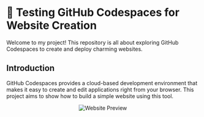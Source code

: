 # 🌟 Testing GitHub Codespaces for Website Creation

Welcome to my project! This repository is all about exploring GitHub Codespaces to create and deploy charming websites.



## Introduction

GitHub Codespaces provides a cloud-based development environment that makes it easy to create and edit applications right from your browser. This project aims to show how to build a simple website using this tool.

<div align="center">
    <img src="https://github.com/user-attachments/assets/8c762ed9-da82-46fc-8fad-3928d563cc9b" alt="Website Preview" />
</div>
